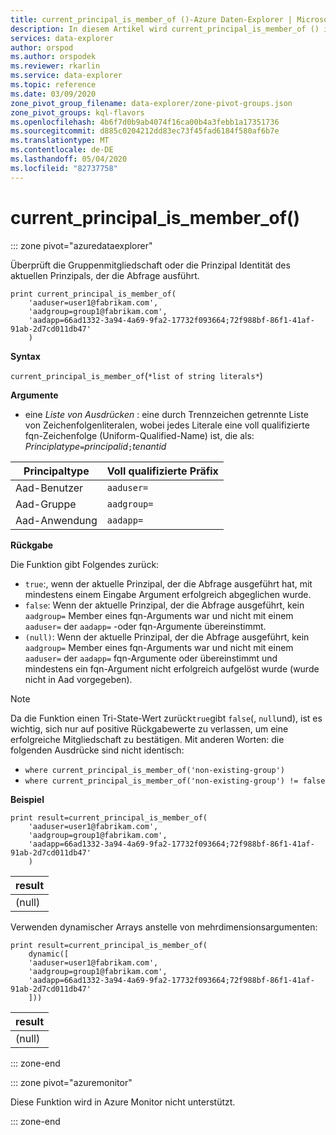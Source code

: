 ```yaml
---
title: current_principal_is_member_of ()-Azure Daten-Explorer | Microsoft-Dokumentation
description: In diesem Artikel wird current_principal_is_member_of () in Azure Daten-Explorer beschrieben.
services: data-explorer
author: orspod
ms.author: orspodek
ms.reviewer: rkarlin
ms.service: data-explorer
ms.topic: reference
ms.date: 03/09/2020
zone_pivot_group_filename: data-explorer/zone-pivot-groups.json
zone_pivot_groups: kql-flavors
ms.openlocfilehash: 4b6f7d0b9ab4074f16ca00b4a3febb1a17351736
ms.sourcegitcommit: d885c0204212dd83ec73f45fad6184f580af6b7e
ms.translationtype: MT
ms.contentlocale: de-DE
ms.lasthandoff: 05/04/2020
ms.locfileid: "82737758"
---
```

# <a name="current_principal_is_member_of"></a>current_principal_is_member_of()

::: zone pivot="azuredataexplorer"

Überprüft die Gruppenmitgliedschaft oder die Prinzipal Identität des aktuellen Prinzipals, der die Abfrage ausführt.

```kusto
print current_principal_is_member_of(
    'aaduser=user1@fabrikam.com', 
    'aadgroup=group1@fabrikam.com',
    'aadapp=66ad1332-3a94-4a69-9fa2-17732f093664;72f988bf-86f1-41af-91ab-2d7cd011db47'
    )
```

**Syntax**

`current_principal_is_member_of`(`*list of string literals*`)

**Argumente**

* eine *Liste von Ausdrücken* : eine durch Trennzeichen getrennte Liste von Zeichenfolgenliteralen, wobei jedes Literale eine voll qualifizierte fqn-Zeichenfolge (Uniform-Qualified-Name) ist, die als:  
*Principlatype*`=`*principalid*`;`*tenantid*

| Principaltype   | Voll qualifizierte Präfix  |
|-----------------|-------------|
| Aad-Benutzer        | `aaduser=`  |
| Aad-Gruppe       | `aadgroup=` |
| Aad-Anwendung | `aadapp=`   |

**Rückgabe**

Die Funktion gibt Folgendes zurück:
* `true`:, wenn der aktuelle Prinzipal, der die Abfrage ausgeführt hat, mit mindestens einem Eingabe Argument erfolgreich abgeglichen wurde.
* `false`: Wenn der aktuelle Prinzipal, der die Abfrage ausgeführt, kein `aadgroup=` Member eines fqn-Arguments war und nicht mit einem `aaduser=` der `aadapp=` -oder fqn-Argumente übereinstimmt.
* `(null)`: Wenn der aktuelle Prinzipal, der die Abfrage ausgeführt, kein `aadgroup=` Member eines fqn-Arguments war und nicht mit einem `aaduser=` der `aadapp=` fqn-Argumente oder übereinstimmt und mindestens ein fqn-Argument nicht erfolgreich aufgelöst wurde (wurde nicht in Aad vorgegeben). 

> [!NOTE]
> Da die Funktion einen Tri-State-Wert zurück`true`gibt `false`(, `null`und), ist es wichtig, sich nur auf positive Rückgabewerte zu verlassen, um eine erfolgreiche Mitgliedschaft zu bestätigen. Mit anderen Worten: die folgenden Ausdrücke sind nicht identisch:
> 
> * `where current_principal_is_member_of('non-existing-group')`
> * `where current_principal_is_member_of('non-existing-group') != false` 


**Beispiel**

```kusto
print result=current_principal_is_member_of(
    'aaduser=user1@fabrikam.com', 
    'aadgroup=group1@fabrikam.com',
    'aadapp=66ad1332-3a94-4a69-9fa2-17732f093664;72f988bf-86f1-41af-91ab-2d7cd011db47'
    )
```

| result |
|--------|
| (null) |

Verwenden dynamischer Arrays anstelle von mehrdimensionsargumenten:

```kusto
print result=current_principal_is_member_of(
    dynamic([
    'aaduser=user1@fabrikam.com', 
    'aadgroup=group1@fabrikam.com',
    'aadapp=66ad1332-3a94-4a69-9fa2-17732f093664;72f988bf-86f1-41af-91ab-2d7cd011db47'
    ]))
```

| result |
|--------|
| (null) |

::: zone-end

::: zone pivot="azuremonitor"

Diese Funktion wird in Azure Monitor nicht unterstützt.

::: zone-end
